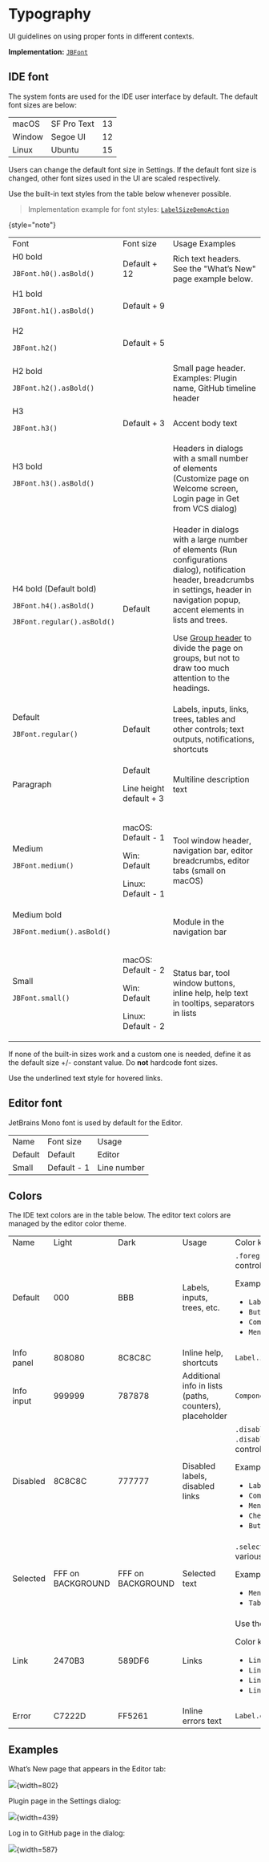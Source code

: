 <!-- Copyright 2000-2024 JetBrains s.r.o. and contributors. Use of this source code is governed by the Apache 2.0 license. -->

# Typography

<link-summary>UI guidelines on using proper fonts in different contexts.</link-summary>

<tldr>

**Implementation:** [`JBFont`](%gh-ic%/platform/util/ui/src/com/intellij/util/ui/JBFont.java)

</tldr>

## IDE font

The system fonts are used for the IDE user interface by default. The default font sizes are below:

<table style="header-column">
  <tr>
    <td>  macOS  </td>
    <td> SF Pro Text  </td>
    <td> 13 </td>
  </tr>
  <tr>
    <td> Window </td>
    <td> Segoe UI </td>
    <td> 12 </td>
  </tr>
  <tr>
    <td> Linux </td>
    <td> Ubuntu </td>
    <td> 15 </td>
  </tr>
</table>


Users can change the default font size in Settings. If the default font size is changed, other font sizes used in the UI are scaled respectively.

Use the built-in text styles from the table below whenever possible.

> Implementation example for font styles: [`LabelSizeDemoAction`](%gh-ic%/platform/platform-impl/src/com/intellij/internal/LabelSizeDemoAction.kt)
>
{style="note"}

<table>

  <tr>
  <td width="20%"> Font </td>
  <td width="27%"> Font size </td>
  <td width="53%"> Usage Examples </td></tr>

  <tr>
    <td> H0 bold <p><code>JBFont.h0().asBold()</code></p></td>
    <td> Default + 12 </td>
    <td>
        Rich text headers. See the "What’s New" page example below.
    </td>
  </tr>

  <tr>
    <td> H1 bold <p><code>JBFont.h1().asBold()</code></p></td>
    <td> Default + 9 </td>
    <td> </td>
  </tr>

  <tr>
    <td>H2 <p><code>JBFont.h2()</code></p></td>
    <td> Default + 5 </td>
    <td> </td>
  </tr>

  <tr>
    <td> H2 bold <p><code>JBFont.h2().asBold()</code></p></td>
    <td> </td>
    <td>
        Small page header. Examples: Plugin name, GitHub timeline header
    </td>
  </tr>

  <tr>
    <td> H3 <p><code>JBFont.h3()</code></p></td>
    <td> Default + 3 </td>
    <td>
        Accent body text
    </td>
  </tr>

  <tr>
    <td>H3 bold <p><code>JBFont.h3().asBold()</code></p></td>
    <td> </td>
    <td>
        Headers in dialogs with a small number of elements (Customize page on Welcome screen, Login page in Get from VCS dialog)
    </td>
  </tr>

  <tr>
    <td> H4 bold (Default bold) <p> <code>JBFont.h4().asBold()</code></p> <p> <code>JBFont.regular().asBold()</code></p> </td>
    <td> Default </td>
    <td>
        <p>Header in dialogs with a large number of elements (Run configurations dialog), notification header, breadcrumbs in settings, header in navigation popup, accent elements in lists and trees.</p>
        <p>Use <a href="group_header.md">Group header</a> to divide the page on groups, but not to draw too much attention to the headings.</p>
    </td>
  </tr>

  <tr>
    <td> Default <p><code>JBFont.regular()</code></p></td>
    <td> Default </td>
    <td>
        Labels, inputs, links, trees, tables and other controls; text outputs, notifications, shortcuts
    </td>
  </tr>

  <tr>
    <td> Paragraph </td>
    <td>
         <p>Default</p>
         <p>Line height default + 3</p>
    </td>
    <td>
        Multiline description text
    </td>
  </tr>

  <tr>
    <td>Medium <p><code>JBFont.medium()</code></p></td>
    <td>
        <p>macOS: Default - 1</p>
        <p>Win: Default</p>
        <p>Linux: Default - 1</p>
    </td>
    <td>
        Tool window header, navigation bar, editor breadcrumbs, editor tabs (small on macOS)
    </td>
  </tr>

  <tr>
    <td> Medium bold <p><code>JBFont.medium().asBold()</code></p> </td>
    <td> </td>
    <td>
        Module in the navigation bar
    </td>
  </tr>

  <tr>
    <td> Small <p><code>JBFont.small()</code></p> </td>
    <td>
        <p>macOS: Default - 2</p>
        <p>Win: Default</p>
        <p>Linux: Default - 2</p>
    </td>
    <td>
        Status bar, tool window buttons, inline help, help text in tooltips, separators in lists
    </td>
  </tr>
</table>

If none of the built-in sizes work and a custom one is needed, define it as the default size +/- constant value. Do **not** hardcode font sizes.

Use the underlined text style for hovered links.

## Editor font

JetBrains Mono font is used by default for the Editor.

<table>
<tr><td> Name </td>
<td> Font size </td>
<td> Usage </td>  </tr>
  <tr>
    <td> Default </td>
    <td> Default </td>
    <td> Editor </td>
  </tr>
  <tr>
    <td> Small </td>
    <td> Default - 1 </td>
    <td> Line number </td>
  </tr>
</table>

## Colors

The IDE text colors are in the table below. The editor text colors are managed by the editor color theme.

<table>
<tr><td> Name </td>
<td> Light </td>
<td> Dark </td>
<td> Usage </td>
<td> Color key </td>
</tr>
  <tr>
    <td> Default </td>
    <td> 000 </td>
    <td> <format color="#BBBBBB">BBB</format> </td>
    <td>
        Labels, inputs, trees, etc.
    </td>
    <td>
        <code>.foreground</code> keys for various UI controls.
        <p>Examples:</p>
        <ul>
        <li><code>Label.foreground</code></li>
        <li><code>Button.foreground</code></li>
        <li><code>ComboBox.foreground</code></li>
        <li><code>MenuItem.foreground</code></li>
        </ul>
    </td>
  </tr>

  <tr>
    <td> Info panel </td>
    <td> <format color="#808080">808080</format> </td>
    <td> <format color="#8C8C8C">8C8C8C</format> </td>
    <td>
        Inline help, shortcuts
    </td>
    <td>
        <code>Label.infoForeground</code>
    </td>
  </tr>

  <tr>
    <td> Info input </td>
    <td> <format color="#999999">999999</format> </td>
    <td> <format color="#787878">787878</format> </td>
    <td>
        Additional info in lists (paths, counters), placeholder
    </td>
    <td>
        <code>Component.infoForeground</code>
    </td>
  </tr>

  <tr>
    <td> Disabled </td>
    <td> <format color="#8C8C8C">8C8C8C</format> </td>
    <td> <format color="#777777">777777</format> </td>
    <td>
        Disabled labels, disabled links
    </td>
    <td>
        <code>.disabledForeground</code> and <code>.disabledText</code> keys for various UI controls.
        <p>Examples:</p>
        <ul>
            <li><code>Label.disabledForeground</code></li>
            <li><code>ComboBox.disabledForeground</code></li>
            <li><code>MenuItem.disabledForeground</code></li>
            <li><code>CheckBox.disabledText</code></li>
            <li><code>Button.disabledText</code></li>
        </ul>
</td>
  </tr>

  <tr>
    <td> Selected </td>
    <td> FFF on <format color="#62A7DB">BACKGROUND</format> </td>
    <td> FFF on <format color="#62A7DB">BACKGROUND</format> </td>
    <td>
        Selected text
    </td>
    <td>
        <code>.selectionForeground</code> keys for various UI controls.
        <p>Examples:</p>
        <ul>
            <li><code>MenuItem.selectionForeground</code></li>
            <li><code>Table.selectionForeground</code></li>
        </ul>
    </td>
  </tr>

  <tr>
    <td> Link </td>
    <td> <format color="#2470B3">2470B3</format> </td>
    <td> <format color="#589DF6">589DF6</format> </td>
    <td>
        Links
    </td>
    <td>
        Use the component <code>LinkLabel</code>
        <p>Color keys:</p>
        <ul>
            <li><code>Link.activeForeground</code></li>
            <li><code>Link.hoverForeground</code></li>
            <li><code>Link.pressedForeground</code></li>
            <li><code>Link.visitedForeground</code></li>
        </ul>
    </td>
  </tr>

  <tr>
    <td> Error </td>
    <td> <format color="#C7222D">C7222D</format> </td>
    <td> <format color="#FF5261">FF5261</format> </td>
    <td>
        Inline errors text
    </td>
    <td>
        <code>Label.errorForeground</code>
    </td>
  </tr>
</table>

## Examples

What’s New page that appears in the Editor tab:

![](whats_new.png){width=802}

Plugin page in the Settings dialog:

![](plugins.png){width=439}

Log in to GitHub page in the dialog:

![](github.png){width=587}

